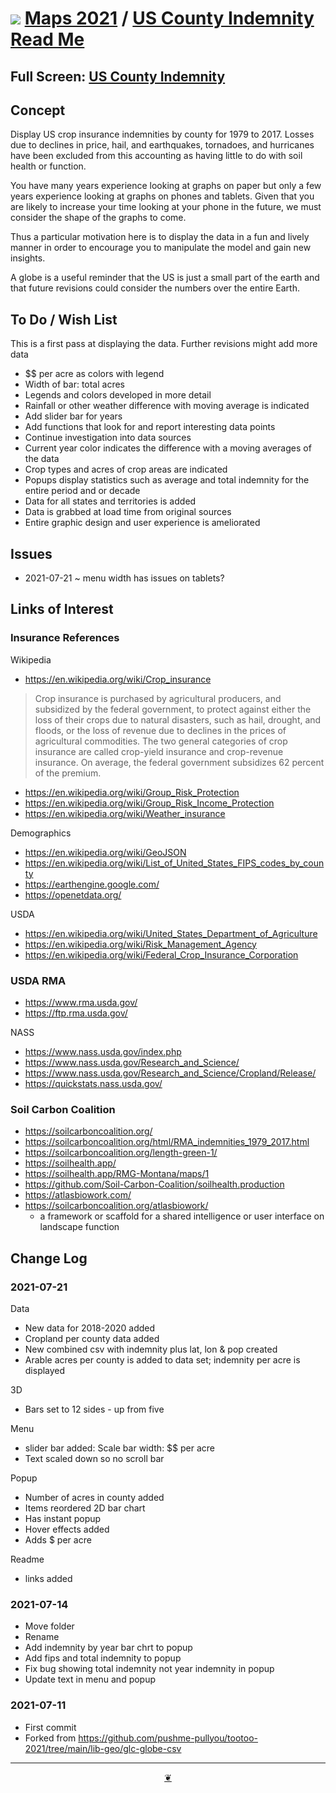 # [![](https://theo-armour.github.io/maps-2021/lib/assets/icons/mark-github.svg )](https://github.com/theo-armour/maps-2021/tree/main/sandbox/globe-us-county-indemnity "Source code on GitHub" ) [Maps 2021]( https://theo-armour.github.io/maps-2021/ "Home page" ) / [US County Indemnity Read Me]( https://theo-armour.github.io/maps-2021/#sandbox/globe-us-county-indemnity/README.md )


<!--@@@
<div class=iframe-resize ><iframe src=https://theo-armour.github.io/maps-2021/sandbox/globe-us-county-indemnity height=100% width=100% ></iframe></div>
_US County Indemnity in a resizable window. One finger to rotate. Two to zoom._
@@@-->


## Full Screen: [US County Indemnity]( https://theo-armour.github.io/maps-2021/sandbox/globe-us-county-indemnity/ )


## Concept

Display US crop insurance indemnities by county for 1979 to 2017. Losses due to declines in price, hail, and earthquakes, tornadoes, and hurricanes have been excluded from this accounting as having little to do with soil health or function.

You have many years experience looking at graphs on paper but only a few years experience looking at graphs on phones and tablets. Given that you are likely to increase your time looking at your phone in the future, we must consider the shape of the graphs to come.

Thus a particular motivation here is to display the data in a fun and lively manner in order to encourage you to manipulate the model and gain new insights.

A globe is a useful reminder that the US is just a small part of the earth and that future revisions could consider the numbers over the entire Earth.


## To Do / Wish List

This is a first pass at displaying the data. Further revisions might add more data

* $$ per acre as colors with legend
* Width of bar: total acres
* Legends and colors developed in more detail
* Rainfall or other weather difference with moving average is indicated
* Add slider bar for years
* Add functions that look for and report interesting data points
* Continue investigation into data sources
* Current year color indicates the difference with a moving averages of the data
* Crop types and acres of crop areas are indicated
* Popups display statistics such as average and total indemnity for the entire period and or decade
* Data for all states and territories is added
* Data is grabbed at load time from original sources
* Entire graphic design and user experience is ameliorated

## Issues

* 2021-07-21 ~ menu width has issues on tablets?

## Links of Interest

### Insurance References

Wikipedia

* https://en.wikipedia.org/wiki/Crop_insurance

> Crop insurance is purchased by agricultural producers, and subsidized by the federal government, to protect against either the loss of their crops due to natural disasters, such as hail, drought, and floods, or the loss of revenue due to declines in the prices of agricultural commodities. The two general categories of crop insurance are called crop-yield insurance and crop-revenue insurance. On average, the federal government subsidizes 62 percent of the premium.

* https://en.wikipedia.org/wiki/Group_Risk_Protection
* https://en.wikipedia.org/wiki/Group_Risk_Income_Protection
* https://en.wikipedia.org/wiki/Weather_insurance

Demographics

* https://en.wikipedia.org/wiki/GeoJSON
* https://en.wikipedia.org/wiki/List_of_United_States_FIPS_codes_by_county
* https://earthengine.google.com/
* https://openetdata.org/

USDA

* https://en.wikipedia.org/wiki/United_States_Department_of_Agriculture
* https://en.wikipedia.org/wiki/Risk_Management_Agency
* https://en.wikipedia.org/wiki/Federal_Crop_Insurance_Corporation


### USDA RMA

* https://www.rma.usda.gov/
* https://ftp.rma.usda.gov/

NASS

* https://www.nass.usda.gov/index.php
* https://www.nass.usda.gov/Research_and_Science/
* https://www.nass.usda.gov/Research_and_Science/Cropland/Release/
* https://quickstats.nass.usda.gov/


### Soil Carbon Coalition

* https://soilcarboncoalition.org/
* https://soilcarboncoalition.org/html/RMA_indemnities_1979_2017.html
* https://soilcarboncoalition.org/length-green-1/
* https://soilhealth.app/
* https://soilhealth.app/RMG-Montana/maps/1
* https://github.com/Soil-Carbon-Coalition/soilhealth.production
* https://atlasbiowork.com/
* https://soilcarboncoalition.org/atlasbiowork/
	* a framework or scaffold for a shared intelligence or user interface on landscape function

## Change Log

### 2021-07-21

Data
* New data for 2018-2020 added
* Cropland per county data added
* New combined csv with indemnity plus lat, lon & pop created
* Arable acres per county is added to data set; indemnity per acre is displayed

3D
* Bars set to 12 sides - up from five

Menu
* slider bar added: Scale bar width: $$ per acre
* Text scaled down so no scroll bar

Popup
* Number of acres in county added
* Items reordered
2D bar chart
* Has instant popup
* Hover effects added
* Adds $ per acre

Readme
* links added

### 2021-07-14

* Move folder
* Rename
* Add indemnity by year bar chrt to popup
* Add fips and total indemnity to popup
* Fix bug showing total indemnity not year indemnity in popup
* Update text in menu and popup

### 2021-07-11

* First commit
* Forked from https://github.com/pushme-pullyou/tootoo-2021/tree/main/lib-geo/glc-globe-csv

***

<center title="Hello! Click me to go up to the top" ><a class=aDingbat href=javascript:window.scrollTo(0,0);> ❦ </a></center>

